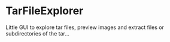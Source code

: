# TarFileExplorer
Little GUI to explore tar files, preview images and extract files or subdirectories of the tar…
